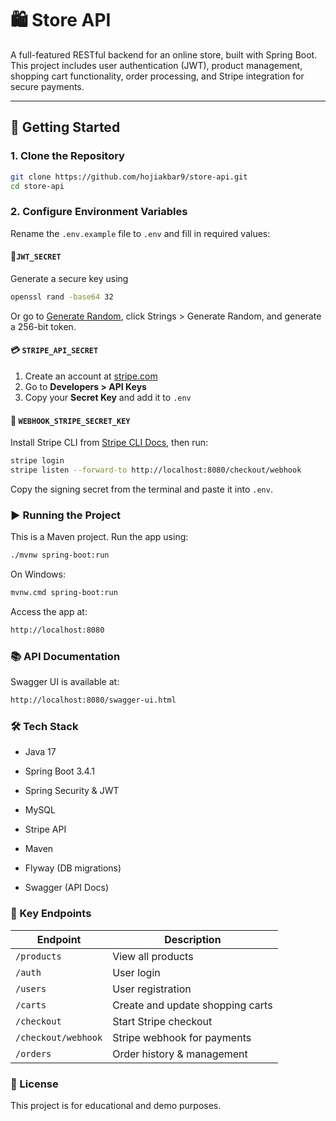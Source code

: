 # 🛍️ Store API

A full-featured RESTful backend for an online store, built with Spring Boot. This project includes user authentication (JWT), product management, shopping cart functionality, order processing, and Stripe integration for secure payments.

---

## 🚀 Getting Started

### 1. Clone the Repository

```bash
git clone https://github.com/hojiakbar9/store-api.git
cd store-api
```
### 2. Configure Environment Variables
Rename the `.env.example` file to `.env` and fill in required values:

#### 🔐`JWT_SECRET`
Generate a secure key using
```bash
openssl rand -base64 32
```
Or go to [Generate Random](generate-random.org), click Strings > Generate Random, and generate a 256-bit token.

#### 💳 `STRIPE_API_SECRET`

1. Create an account at [stripe.com](https://stripe.com/en-de)
2. Go to **Developers > API Keys**
3. Copy your **Secret Key** and add it to `.env`

#### 🔁 `WEBHOOK_STRIPE_SECRET_KEY`
Install Stripe CLI from [Stripe CLI Docs](https://docs.stripe.com/stripe-cli), then run:

```bash
stripe login
stripe listen --forward-to http://localhost:8080/checkout/webhook
```
Copy the signing secret from the terminal and paste it into `.env`.

### ▶️ Running the Project
This is a Maven project. Run the app using:
```bash
./mvnw spring-boot:run
```
On Windows:
```bash
mvnw.cmd spring-boot:run
```
Access the app at:
````bash
http://localhost:8080
````

### 📚 API Documentation
Swagger UI is available at:

````bash
http://localhost:8080/swagger-ui.html
````

### 🛠️ Tech Stack
- Java 17

- Spring Boot 3.4.1

- Spring Security & JWT

- MySQL

- Stripe API

- Maven

- Flyway (DB migrations)

- Swagger (API Docs)

### 📂 Key Endpoints

| Endpoint              | Description                        |
|-----------------------|------------------------------------|
| `/products`           | View all products                  |
| `/auth`               | User login                         |
| `/users`              | User registration                  |
| `/carts`              | Create and update shopping carts   |
| `/checkout`           | Start Stripe checkout              |
| `/checkout/webhook`   | Stripe webhook for payments        |
| `/orders`             | Order history & management         |

### 📃 License
This project is for educational and demo purposes.
